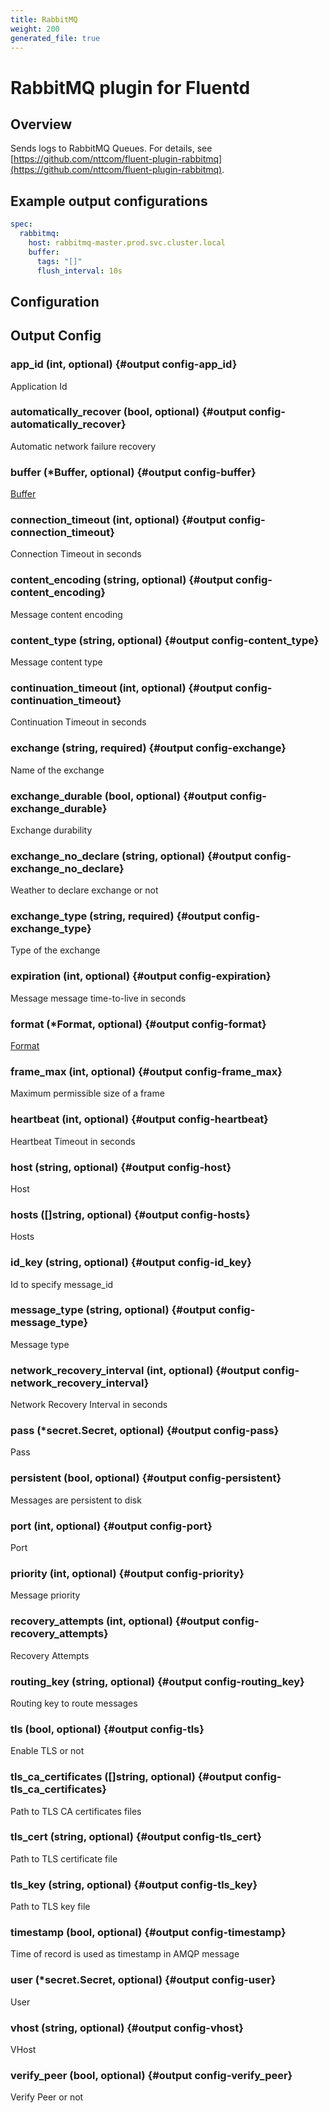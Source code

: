 ```yaml
---
title: RabbitMQ
weight: 200
generated_file: true
---
```


# RabbitMQ plugin for Fluentd
## Overview

Sends logs to RabbitMQ Queues. For details, see [https://github.com/nttcom/fluent-plugin-rabbitmq](https://github.com/nttcom/fluent-plugin-rabbitmq).

## Example output configurations

```yaml
spec:
  rabbitmq:
    host: rabbitmq-master.prod.svc.cluster.local
    buffer:
      tags: "[]"
      flush_interval: 10s
```


## Configuration
## Output Config

### app_id (int, optional) {#output config-app_id}

Application Id 


### automatically_recover (bool, optional) {#output config-automatically_recover}

Automatic network failure recovery 


### buffer (*Buffer, optional) {#output config-buffer}

[Buffer](../buffer/) 


### connection_timeout (int, optional) {#output config-connection_timeout}

Connection Timeout in seconds 


### content_encoding (string, optional) {#output config-content_encoding}

Message content encoding 


### content_type (string, optional) {#output config-content_type}

Message content type 


### continuation_timeout (int, optional) {#output config-continuation_timeout}

Continuation Timeout in seconds 


### exchange (string, required) {#output config-exchange}

Name of the exchange 


### exchange_durable (bool, optional) {#output config-exchange_durable}

Exchange durability 


### exchange_no_declare (string, optional) {#output config-exchange_no_declare}

Weather to declare exchange or not 


### exchange_type (string, required) {#output config-exchange_type}

Type of the exchange 


### expiration (int, optional) {#output config-expiration}

Message message time-to-live in seconds 


### format (*Format, optional) {#output config-format}

[Format](../format/) 


### frame_max (int, optional) {#output config-frame_max}

Maximum permissible size of a frame 


### heartbeat (int, optional) {#output config-heartbeat}

Heartbeat Timeout in seconds 


### host (string, optional) {#output config-host}

Host 


### hosts ([]string, optional) {#output config-hosts}

Hosts 


### id_key (string, optional) {#output config-id_key}

Id to specify message_id 


### message_type (string, optional) {#output config-message_type}

Message type 


### network_recovery_interval (int, optional) {#output config-network_recovery_interval}

Network Recovery Interval in seconds 


### pass (*secret.Secret, optional) {#output config-pass}

Pass 


### persistent (bool, optional) {#output config-persistent}

Messages are persistent to disk 


### port (int, optional) {#output config-port}

Port 


### priority (int, optional) {#output config-priority}

Message priority 


### recovery_attempts (int, optional) {#output config-recovery_attempts}

Recovery Attempts 


### routing_key (string, optional) {#output config-routing_key}

Routing key to route messages 


### tls (bool, optional) {#output config-tls}

Enable TLS or not 


### tls_ca_certificates ([]string, optional) {#output config-tls_ca_certificates}

Path to TLS CA certificates files 


### tls_cert (string, optional) {#output config-tls_cert}

Path to TLS certificate file 


### tls_key (string, optional) {#output config-tls_key}

Path to TLS key file 


### timestamp (bool, optional) {#output config-timestamp}

Time of record is used as timestamp in AMQP message 


### user (*secret.Secret, optional) {#output config-user}

User 


### vhost (string, optional) {#output config-vhost}

VHost 


### verify_peer (bool, optional) {#output config-verify_peer}

Verify Peer or not 



